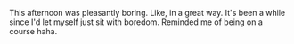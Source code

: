 This afternoon was pleasantly boring. Like, in a great way.
It's been a while since I'd let myself just sit with boredom. Reminded me of being on a course haha.

